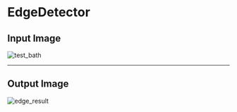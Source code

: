 # EdgeDetector

## Input Image
![test_bath](https://user-images.githubusercontent.com/80191452/210599555-fe0a8e06-0e73-405a-88e9-2886cef91ec8.PNG)

---

## Output Image
![edge_result](https://user-images.githubusercontent.com/80191452/210599594-1c0a7d29-e7cf-48d9-8aad-137a301069f1.png)
